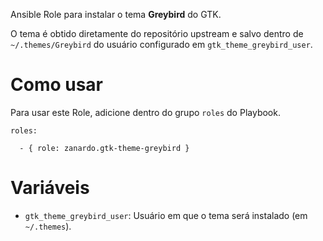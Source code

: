 Ansible Role para instalar o tema **Greybird** do GTK.

O tema é obtido diretamente do repositório upstream e salvo dentro de
`~/.themes/Greybird` do usuário configurado em `gtk_theme_greybird_user`.

# Como usar

Para usar este Role, adicione dentro do grupo `roles` do Playbook.

```
roles:

  - { role: zanardo.gtk-theme-greybird }
```

# Variáveis

- `gtk_theme_greybird_user`: Usuário em que o tema será instalado (em `~/.themes`).
